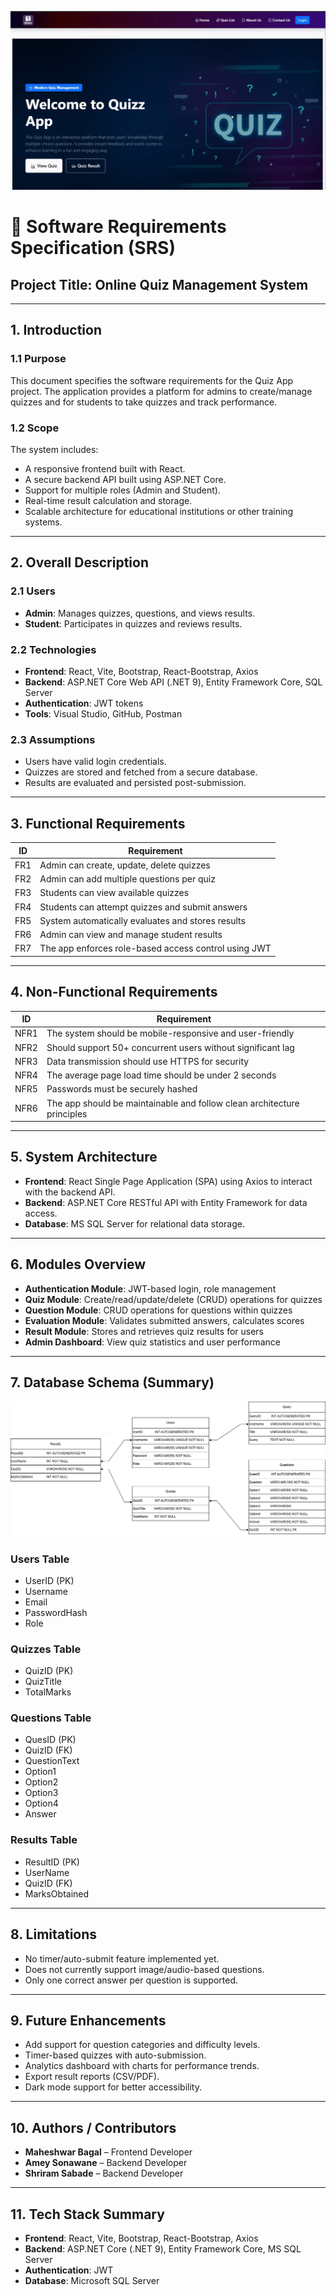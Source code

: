 ![Live Screenshot](https://github.com/SaM-2-0-0-2/Quiz-App/blob/main/Project%20SS.png)


# 📝 Software Requirements Specification (SRS)
## Project Title: **Online Quiz Management System**

---

## 1. Introduction

### 1.1 Purpose
This document specifies the software requirements for the Quiz App project. The application provides a platform for admins to create/manage quizzes and for students to take quizzes and track performance.

### 1.2 Scope
The system includes:
- A responsive frontend built with React.
- A secure backend API built using ASP.NET Core.
- Support for multiple roles (Admin and Student).
- Real-time result calculation and storage.
- Scalable architecture for educational institutions or other training systems.

---

## 2. Overall Description

### 2.1 Users
- **Admin**: Manages quizzes, questions, and views results.
- **Student**: Participates in quizzes and reviews results.

### 2.2 Technologies
- **Frontend**: React, Vite, Bootstrap, React-Bootstrap, Axios
- **Backend**: ASP.NET Core Web API (.NET 9), Entity Framework Core, SQL Server
- **Authentication**: JWT tokens
- **Tools**: Visual Studio, GitHub, Postman

### 2.3 Assumptions
- Users have valid login credentials.
- Quizzes are stored and fetched from a secure database.
- Results are evaluated and persisted post-submission.

---

## 3. Functional Requirements

| ID  | Requirement                                                                 |
|-----|-----------------------------------------------------------------------------|
| FR1 | Admin can create, update, delete quizzes                                    |
| FR2 | Admin can add multiple questions per quiz                                   |
| FR3 | Students can view available quizzes                                         |
| FR4 | Students can attempt quizzes and submit answers                             |
| FR5 | System automatically evaluates and stores results                           |
| FR6 | Admin can view and manage student results                                   |
| FR7 | The app enforces role-based access control using JWT                        |

---

## 4. Non-Functional Requirements

| ID   | Requirement                                                                  |
|------|------------------------------------------------------------------------------|
| NFR1 | The system should be mobile-responsive and user-friendly                    |
| NFR2 | Should support 50+ concurrent users without significant lag                 |
| NFR3 | Data transmission should use HTTPS for security                             |
| NFR4 | The average page load time should be under 2 seconds                        |
| NFR5 | Passwords must be securely hashed                                           |
| NFR6 | The app should be maintainable and follow clean architecture principles     |

---

## 5. System Architecture

- **Frontend**: React Single Page Application (SPA) using Axios to interact with the backend API.
- **Backend**: ASP.NET Core RESTful API with Entity Framework for data access.
- **Database**: MS SQL Server for relational data storage.

---

## 6. Modules Overview

- **Authentication Module**: JWT-based login, role management
- **Quiz Module**: Create/read/update/delete (CRUD) operations for quizzes
- **Question Module**: CRUD operations for questions within quizzes
- **Evaluation Module**: Validates submitted answers, calculates scores
- **Result Module**: Stores and retrieves quiz results for users
- **Admin Dashboard**: View quiz statistics and user performance

---

## 7. Database Schema (Summary)


![Live Screenshot](https://github.com/SaM-2-0-0-2/Quiz-App/blob/main/ProjectDBSchema.png)

### Users Table
- UserID (PK)
- Username
- Email
- PasswordHash
- Role

### Quizzes Table
- QuizID (PK)
- QuizTitle
- TotalMarks

### Questions Table
- QuesID (PK)
- QuizID (FK)
- QuestionText
- Option1
- Option2
- Option3
- Option4
- Answer

### Results Table
- ResultID (PK)
- UserName
- QuizID (FK)
- MarksObtained

---

## 8. Limitations

- No timer/auto-submit feature implemented yet.
- Does not currently support image/audio-based questions.
- Only one correct answer per question is supported.

---

## 9. Future Enhancements

- Add support for question categories and difficulty levels.
- Timer-based quizzes with auto-submission.
- Analytics dashboard with charts for performance trends.
- Export result reports (CSV/PDF).
- Dark mode support for better accessibility.

---

## 10. Authors / Contributors

- **Maheshwar Bagal** – Frontend Developer  
- **Amey Sonawane** – Backend Developer  
- **Shriram Sabade** – Backend Developer  

---

## 11. Tech Stack Summary

- **Frontend**: React, Vite, Bootstrap, React-Bootstrap, Axios  
- **Backend**: ASP.NET Core (.NET 9), Entity Framework Core, MS SQL Server  
- **Authentication**: JWT  
- **Database**: Microsoft SQL Server  
